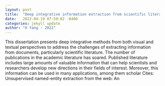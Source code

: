 ```yaml
---
layout: post
title:  "Deep integrative information extraction from scientific literature"
date:   2022-04-19 07:59:02 -0400
categories: jekyll update
author: "H Yang - 2022"
---
```

This dissertation presents deep integrative methods from both visual and textual perspectives to address the challenges of extracting information from documents, particularly scientific literature. The number of publications in the academic literature has soared. Published literature includes large amounts of valuable information that can help scientists and researchers develop new directions in their fields of interest. Moreover, this information can be used in many applications, among them scholar Cites: Unsupervised named-entity extraction from the web: An